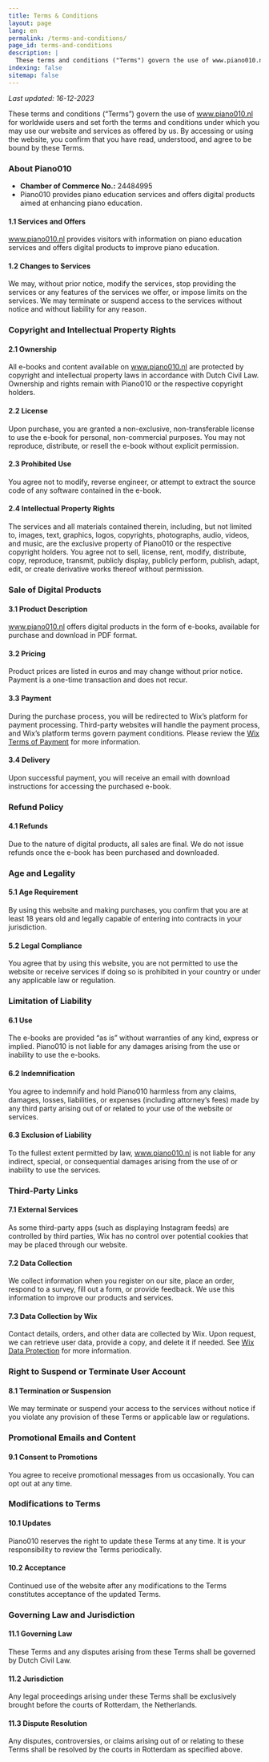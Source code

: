 ```yaml
---
title: Terms & Conditions
layout: page
lang: en
permalink: /terms-and-conditions/
page_id: terms-and-conditions
description: |
  These terms and conditions ("Terms") govern the use of www.piano010.nl for worldwide users and set forth the terms and conditions under which you may use our website and services as offered by us. By accessing or using the website, you approve that you have read, understood, and agree to be bound by these Terms.
indexing: false
sitemap: false
---
```


_Last updated: 16-12-2023_

These terms and conditions (“Terms”) govern the use of www.piano010.nl for worldwide users and set forth the terms and conditions under which you may use our website and services as offered by us. By accessing or using the website, you confirm that you have read, understood, and agree to be bound by these Terms.

### About Piano010

- **Chamber of Commerce No.:** 24484995
- Piano010 provides piano education services and offers digital products aimed at enhancing piano education.

#### 1.1 Services and Offers
www.piano010.nl provides visitors with information on piano education services and offers digital products to improve piano education.

#### 1.2 Changes to Services
We may, without prior notice, modify the services, stop providing the services or any features of the services we offer, or impose limits on the services. We may terminate or suspend access to the services without notice and without liability for any reason.

### Copyright and Intellectual Property Rights

#### 2.1 Ownership
All e-books and content available on www.piano010.nl are protected by copyright and intellectual property laws in accordance with Dutch Civil Law. Ownership and rights remain with Piano010 or the respective copyright holders.

#### 2.2 License
Upon purchase, you are granted a non-exclusive, non-transferable license to use the e-book for personal, non-commercial purposes. You may not reproduce, distribute, or resell the e-book without explicit permission.

#### 2.3 Prohibited Use
You agree not to modify, reverse engineer, or attempt to extract the source code of any software contained in the e-book.

#### 2.4 Intellectual Property Rights
The services and all materials contained therein, including, but not limited to, images, text, graphics, logos, copyrights, photographs, audio, videos, and music, are the exclusive property of Piano010 or the respective copyright holders. You agree not to sell, license, rent, modify, distribute, copy, reproduce, transmit, publicly display, publicly perform, publish, adapt, edit, or create derivative works thereof without permission.

### Sale of Digital Products

#### 3.1 Product Description
www.piano010.nl offers digital products in the form of e-books, available for purchase and download in PDF format.

#### 3.2 Pricing
Product prices are listed in euros and may change without prior notice. Payment is a one-time transaction and does not recur.

#### 3.3 Payment
During the purchase process, you will be redirected to Wix’s platform for payment processing. Third-party websites will handle the payment process, and Wix’s platform terms govern payment conditions. Please review the [Wix Terms of Payment](https://www.wix.com/about/terms-of-payments) for more information.

#### 3.4 Delivery
Upon successful payment, you will receive an email with download instructions for accessing the purchased e-book.

### Refund Policy

#### 4.1 Refunds
Due to the nature of digital products, all sales are final. We do not issue refunds once the e-book has been purchased and downloaded.

### Age and Legality

#### 5.1 Age Requirement
By using this website and making purchases, you confirm that you are at least 18 years old and legally capable of entering into contracts in your jurisdiction.

#### 5.2 Legal Compliance
You agree that by using this website, you are not permitted to use the website or receive services if doing so is prohibited in your country or under any applicable law or regulation.

### Limitation of Liability

#### 6.1 Use
The e-books are provided “as is” without warranties of any kind, express or implied. Piano010 is not liable for any damages arising from the use or inability to use the e-books.

#### 6.2 Indemnification
You agree to indemnify and hold Piano010 harmless from any claims, damages, losses, liabilities, or expenses (including attorney’s fees) made by any third party arising out of or related to your use of the website or services.

#### 6.3 Exclusion of Liability
To the fullest extent permitted by law, www.piano010.nl is not liable for any indirect, special, or consequential damages arising from the use of or inability to use the services.

### Third-Party Links

#### 7.1 External Services
As some third-party apps (such as displaying Instagram feeds) are controlled by third parties, Wix has no control over potential cookies that may be placed through our website.

#### 7.2 Data Collection
We collect information when you register on our site, place an order, respond to a survey, fill out a form, or provide feedback. We use this information to improve our products and services.

#### 7.3 Data Collection by Wix
Contact details, orders, and other data are collected by Wix. Upon request, we can retrieve user data, provide a copy, and delete it if needed. See [Wix Data Protection](https://www.wix.com/about/privacy-dpa-users) for more information.

### Right to Suspend or Terminate User Account

#### 8.1 Termination or Suspension
We may terminate or suspend your access to the services without notice if you violate any provision of these Terms or applicable law or regulations.

### Promotional Emails and Content

#### 9.1 Consent to Promotions
You agree to receive promotional messages from us occasionally. You can opt out at any time.

### Modifications to Terms

#### 10.1 Updates
Piano010 reserves the right to update these Terms at any time. It is your responsibility to review the Terms periodically.

#### 10.2 Acceptance
Continued use of the website after any modifications to the Terms constitutes acceptance of the updated Terms.

### Governing Law and Jurisdiction

#### 11.1 Governing Law
These Terms and any disputes arising from these Terms shall be governed by Dutch Civil Law.

#### 11.2 Jurisdiction
Any legal proceedings arising under these Terms shall be exclusively brought before the courts of Rotterdam, the Netherlands.

#### 11.3 Dispute Resolution
Any disputes, controversies, or claims arising out of or relating to these Terms shall be resolved by the courts in Rotterdam as specified above.
